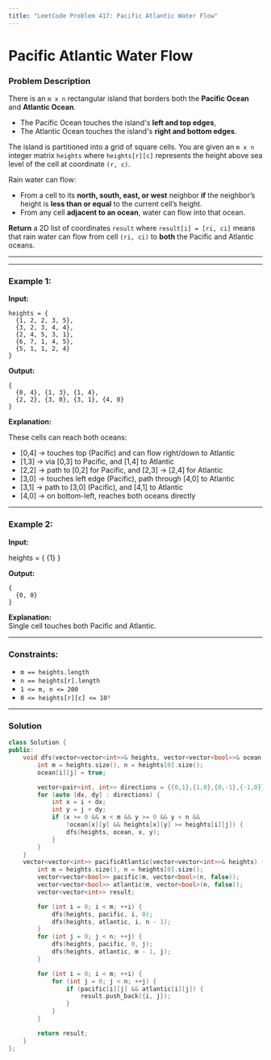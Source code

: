 ```yaml
---
title: "LeetCode Problem 417: Pacific Atlantic Water Flow"
---
```


# Pacific Atlantic Water Flow

### Problem Description

There is an `m x n` rectangular island that borders both the **Pacific Ocean** and **Atlantic Ocean**.  
- The Pacific Ocean touches the island's **left and top edges**,  
- The Atlantic Ocean touches the island's **right and bottom edges**.

The island is partitioned into a grid of square cells. You are given an `m x n` integer matrix `heights` where `heights[r][c]` represents the height above sea level of the cell at coordinate `(r, c)`.

Rain water can flow:
- From a cell to its **north, south, east, or west** neighbor **if** the neighbor’s height is **less than or equal** to the current cell’s height.
- From any cell **adjacent to an ocean**, water can flow into that ocean.

**Return** a 2D list of coordinates `result` where `result[i] = [ri, ci]` means that rain water can flow from cell `(ri, ci)` to **both** the Pacific and Atlantic oceans.

---

---

### Example 1:

**Input:**

```
heights = {
  {1, 2, 2, 3, 5},
  {3, 2, 3, 4, 4},
  {2, 4, 5, 3, 1},
  {6, 7, 1, 4, 5},
  {5, 1, 1, 2, 4}
}
```

**Output:**

```
{
  {0, 4}, {1, 3}, {1, 4},
  {2, 2}, {3, 0}, {3, 1}, {4, 0}
}
```

**Explanation:**

These cells can reach both oceans:

- [0,4] → touches top (Pacific) and can flow right/down to Atlantic  
- [1,3] → via [0,3] to Pacific, and [1,4] to Atlantic  
- [2,2] → path to [0,2] for Pacific, and [2,3] → [2,4] for Atlantic  
- [3,0] → touches left edge (Pacific), path through [4,0] to Atlantic  
- [3,1] → path to [3,0] (Pacific), and [4,1] to Atlantic  
- [4,0] → on bottom-left, reaches both oceans directly

---

### Example 2:

**Input:**

heights = {
  {1}
}

**Output:**
```
{
  {0, 0}
}
```

**Explanation:**  
Single cell touches both Pacific and Atlantic.

---

### Constraints:

- `m == heights.length`
- `n == heights[r].length`
- `1 <= m, n <= 200`
- `0 <= heights[r][c] <= 10⁵`

---

### Solution

```cpp
class Solution {
public:
    void dfs(vector<vector<int>>& heights, vector<vector<bool>>& ocean, int i, int j) {
        int m = heights.size(), n = heights[0].size();
        ocean[i][j] = true;

        vector<pair<int, int>> directions = {{0,1},{1,0},{0,-1},{-1,0}};
        for (auto [dx, dy] : directions) {
            int x = i + dx;
            int y = j + dy;
            if (x >= 0 && x < m && y >= 0 && y < n &&
                !ocean[x][y] && heights[x][y] >= heights[i][j]) {
                dfs(heights, ocean, x, y);
            }
        }
    }
    vector<vector<int>> pacificAtlantic(vector<vector<int>>& heights) {
        int m = heights.size(), n = heights[0].size();
        vector<vector<bool>> pacific(m, vector<bool>(n, false));
        vector<vector<bool>> atlantic(m, vector<bool>(n, false));
        vector<vector<int>> result;

        for (int i = 0; i < m; ++i) {
            dfs(heights, pacific, i, 0);
            dfs(heights, atlantic, i, n - 1);
        }
        for (int j = 0; j < n; ++j) {
            dfs(heights, pacific, 0, j);
            dfs(heights, atlantic, m - 1, j);
        }

        for (int i = 0; i < m; ++i) {
            for (int j = 0; j < n; ++j) {
                if (pacific[i][j] && atlantic[i][j]) {
                    result.push_back({i, j});
                }
            }
        }

        return result;
    }
};
```